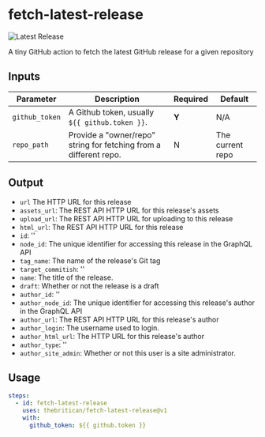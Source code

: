 # fetch-latest-release

![Latest Release](https://img.shields.io/github/v/release/thebritican/fetch-latest-release?label=Latest%20Release)

A tiny GitHub action to fetch the latest GitHub release for a given repository

## Inputs

| Parameter           | Description                                                                                | Required | Default      |
| ------------------- | ------------------------------------------------------------------------------------------ | -------- | ------------ |
| `github_token`      | A Github token, usually `${{ github.token }}`.                                             | **Y**    | N/A          |
| `repo_path`         | Provide a "owner/repo" string for fetching from a different repo.                          | N        | The current repo       |

## Output

- `url` The HTTP URL for this release
- `assets_url`: The REST API HTTP URL for this release's assets
- `upload_url`: The REST API HTTP URL for uploading to this release
- `html_url`: The REST API HTTP URL for this release
- `id`: ''
- `node_id`: The unique identifier for accessing this release in the GraphQL API
- `tag_name`: The name of the release's Git tag
- `target_commitish`: ''
- `name`: The title of the release.
- `draft`: Whether or not the release is a draft
- `author_id`: ''
- `author_node_id`: The unique identifier for accessing this release's author in the GraphQL API
- `author_url`: The REST API HTTP URL for this release's author
- `author_login`: The username used to login.
- `author_html_url`: The HTTP URL for this release's author
- `author_type`: ''
- `author_site_admin`: Whether or not this user is a site administrator.

## Usage

```yaml
steps:
  - id: fetch-latest-release
    uses: thebritican/fetch-latest-release@v1
    with:
      github_token: ${{ github.token }}
```

